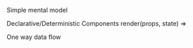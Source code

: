Simple mental model

Declarative/Deterministic Components
render(props, state) =>

One way data flow

